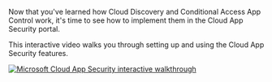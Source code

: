 Now that you've learned how Cloud Discovery and Conditional Access App Control work, it's time to see how to implement them in the Cloud App Security portal. 

This interactive video walks you through setting up and using the Cloud App Security features. 

<a href="https://mslearn.cloudguides.com/guides/Discover,%20protect,%20and%20control%20your%20apps%20with%20Microsoft%20Cloud%20App%20Security?azure-portal=true">![Microsoft Cloud App Security interactive walkthrough](../media/appsecurity-interactive.png)</a>